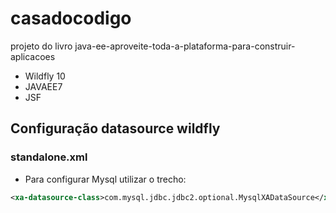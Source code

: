 casadocodigo
=========================
projeto do livro java-ee-aproveite-toda-a-plataforma-para-construir-aplicacoes


* Wildfly 10
* JAVAEE7
* JSF

Configuração datasource wildfly
------------------------------

### standalone.xml
* Para configurar Mysql utilizar o trecho:
```xml
<xa-datasource-class>com.mysql.jdbc.jdbc2.optional.MysqlXADataSource</xa-datasource-class>
```




